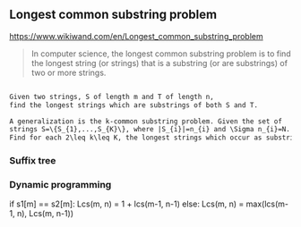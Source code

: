 ##  Longest common substring problem
https://www.wikiwand.com/en/Longest_common_substring_problem

> In computer science, the longest common substring problem is to find the longest 
> string (or strings) that is a substring (or are substrings) of two or more strings.
  

```html

Given two strings, S of length m and T of length n, 
find the longest strings which are substrings of both S and T.

A generalization is the k-common substring problem. Given the set of 
strings S=\{S_{1},...,S_{K}\}, where |S_{i}|=n_{i} and \Sigma n_{i}=N. 
Find for each 2\leq k\leq K, the longest strings which occur as substrings of at least k strings.


```

### Suffix tree

### Dynamic programming
if s1[m] == s2[m]:
    Lcs(m, n) = 1 + lcs(m-1, n-1)
else:
    Lcs(m, n) = max(lcs(m-1, n), Lcs(m, n-1))